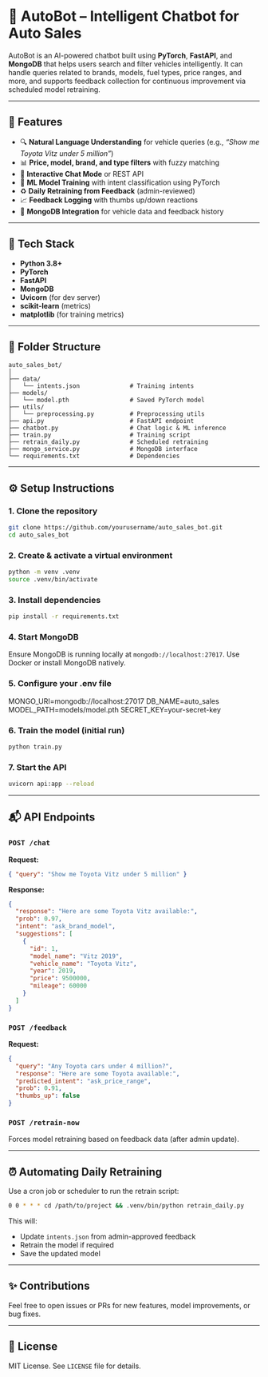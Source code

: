 
# 🚗 AutoBot – Intelligent Chatbot for Auto Sales

AutoBot is an AI-powered chatbot built using **PyTorch**, **FastAPI**, and **MongoDB** that helps users search and filter vehicles intelligently. It can handle queries related to brands, models, fuel types, price ranges, and more, and supports feedback collection for continuous improvement via scheduled model retraining.

---

## 🚀 Features

- 🔍 **Natural Language Understanding** for vehicle queries (e.g., *“Show me Toyota Vitz under 5 million”*)
- 📊 **Price, model, brand, and type filters** with fuzzy matching
- 💬 **Interactive Chat Mode** or REST API
- 🧠 **ML Model Training** with intent classification using PyTorch
- ♻️ **Daily Retraining from Feedback** (admin-reviewed)
- 📈 **Feedback Logging** with thumbs up/down reactions
- 📂 **MongoDB Integration** for vehicle data and feedback history

---

## 🧰 Tech Stack

- **Python 3.8+**
- **PyTorch**
- **FastAPI**
- **MongoDB**
- **Uvicorn** (for dev server)
- **scikit-learn** (metrics)
- **matplotlib** (for training metrics)

---

## 📁 Folder Structure

```
auto_sales_bot/
│
├── data/
│   └── intents.json              # Training intents
├── models/
│   └── model.pth                 # Saved PyTorch model
├── utils/
│   └── preprocessing.py          # Preprocessing utils
├── api.py                        # FastAPI endpoint
├── chatbot.py                    # Chat logic & ML inference
├── train.py                      # Training script
├── retrain_daily.py              # Scheduled retraining
├── mongo_service.py              # MongoDB interface
└── requirements.txt              # Dependencies
```

---

## ⚙️ Setup Instructions

### 1. Clone the repository

```bash
git clone https://github.com/yourusername/auto_sales_bot.git
cd auto_sales_bot
```

### 2. Create & activate a virtual environment

```bash
python -m venv .venv
source .venv/bin/activate
```

### 3. Install dependencies

```bash
pip install -r requirements.txt
```

### 4. Start MongoDB

Ensure MongoDB is running locally at `mongodb://localhost:27017`. Use Docker or install MongoDB natively.

### 5. Configure your .env file

MONGO_URI=mongodb://localhost:27017
DB_NAME=auto_sales
MODEL_PATH=models/model.pth
SECRET_KEY=your-secret-key

### 6. Train the model (initial run)

```bash
python train.py
```

### 7. Start the API

```bash
uvicorn api:app --reload
```

---

## 📬 API Endpoints

### `POST /chat`

**Request:**
```json
{ "query": "Show me Toyota Vitz under 5 million" }
```

**Response:**
```json
{
  "response": "Here are some Toyota Vitz available:",
  "prob": 0.97,
  "intent": "ask_brand_model",
  "suggestions": [
    {
      "id": 1,
      "model_name": "Vitz 2019",
      "vehicle_name": "Toyota Vitz",
      "year": 2019,
      "price": 9500000,
      "mileage": 60000
    }
  ]
}
```

### `POST /feedback`

**Request:**
```json
{
  "query": "Any Toyota cars under 4 million?",
  "response": "Here are some Toyota available:",
  "predicted_intent": "ask_price_range",
  "prob": 0.91,
  "thumbs_up": false
}
```

### `POST /retrain-now`

Forces model retraining based on feedback data (after admin update).

---

## ⏰ Automating Daily Retraining

Use a cron job or scheduler to run the retrain script:

```bash
0 0 * * * cd /path/to/project && .venv/bin/python retrain_daily.py
```

This will:
- Update `intents.json` from admin-approved feedback
- Retrain the model if required
- Save the updated model

---

## ✨ Contributions

Feel free to open issues or PRs for new features, model improvements, or bug fixes.

---

## 📜 License

MIT License. See `LICENSE` file for details.
